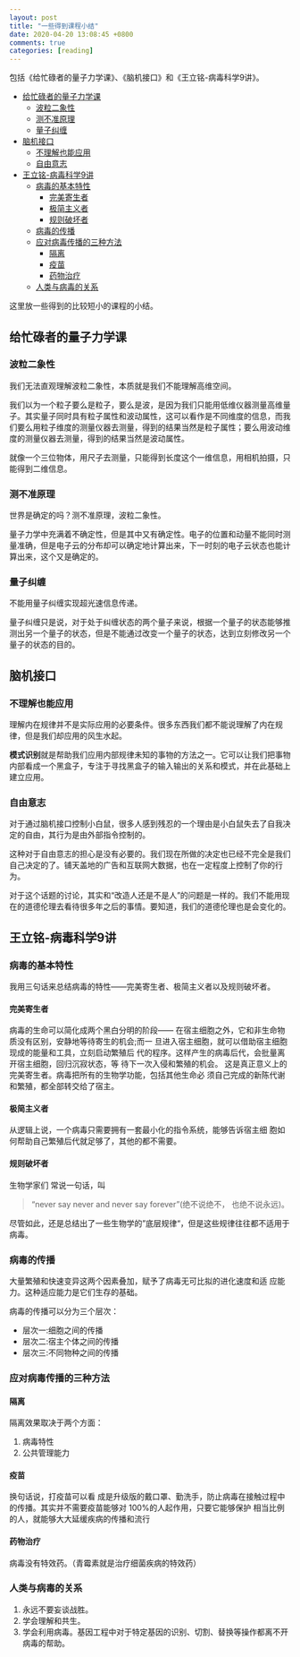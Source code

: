 ```yaml
---
layout: post
title: "一些得到课程小结"
date: 2020-04-20 13:08:45 +0800
comments: true
categories: [reading]
---
```

包括《给忙碌者的量子力学课》、《脑机接口》和《王立铭-病毒科学9讲》。
<!-- more -->

<!-- TOC -->

- [给忙碌者的量子力学课](#给忙碌者的量子力学课)
    - [波粒二象性](#波粒二象性)
    - [测不准原理](#测不准原理)
    - [量子纠缠](#量子纠缠)
- [脑机接口](#脑机接口)
    - [不理解也能应用](#不理解也能应用)
    - [自由意志](#自由意志)
- [王立铭-病毒科学9讲](#王立铭-病毒科学9讲)
    - [病毒的基本特性](#病毒的基本特性)
        - [完美寄生者](#完美寄生者)
        - [极简主义者](#极简主义者)
        - [规则破坏者](#规则破坏者)
    - [病毒的传播](#病毒的传播)
    - [应对病毒传播的三种方法](#应对病毒传播的三种方法)
        - [隔离](#隔离)
        - [疫苗](#疫苗)
        - [药物治疗](#药物治疗)
    - [人类与病毒的关系](#人类与病毒的关系)

<!-- /TOC -->

这里放一些得到的比较短小的课程的小结。


<a id="markdown-给忙碌者的量子力学课" name="给忙碌者的量子力学课"></a>

## 给忙碌者的量子力学课

<a id="markdown-波粒二象性" name="波粒二象性"></a>

### 波粒二象性
我们无法直观理解波粒二象性，本质就是我们不能理解高维空间。

我们以为一个粒子要么是粒子，要么是波，是因为我们只能用低维仪器测量高维量子。其实量子同时具有粒子属性和波动属性，这可以看作是不同维度的信息，而我们要么用粒子维度的测量仪器去测量，得到的结果当然是粒子属性；要么用波动维度的测量仪器去测量，得到的结果当然是波动属性。

就像一个三位物体，用尺子去测量，只能得到长度这个一维信息，用相机拍摄，只能得到二维信息。

<a id="markdown-测不准原理" name="测不准原理"></a>

### 测不准原理
世界是确定的吗？测不准原理，波粒二象性。

量子力学中充满着不确定性，但是其中又有确定性。电子的位置和动量不能同时测量准确，但是电子云的分布却可以确定地计算出来，下一时刻的电子云状态也能计算出来，这个又是确定的。

<a id="markdown-量子纠缠" name="量子纠缠"></a>

### 量子纠缠
不能用量子纠缠实现超光速信息传递。

量子纠缠只是说，对于处于纠缠状态的两个量子来说，根据一个量子的状态能够推测出另一个量子的状态，但是不能通过改变一个量子的状态，达到立刻修改另一个量子的状态的目的。

<a id="markdown-脑机接口" name="脑机接口"></a>

## 脑机接口

<a id="markdown-不理解也能应用" name="不理解也能应用"></a>

### 不理解也能应用
理解内在规律并不是实际应用的必要条件。很多东西我们都不能说理解了内在规律，但是我们却应用的风生水起。

**模式识别**就是帮助我们应用内部规律未知的事物的方法之一。它可以让我们把事物内部看成一个黑盒子，专注于寻找黑盒子的输入输出的关系和模式，并在此基础上建立应用。

<a id="markdown-自由意志" name="自由意志"></a>

### 自由意志
对于通过脑机接口控制小白鼠，很多人感到残忍的一个理由是小白鼠失去了自我决定的自由，其行为是由外部指令控制的。

这种对于自由意志的担心是没有必要的。我们现在所做的决定也已经不完全是我们自己决定的了。铺天盖地的广告和互联网大数据，也在一定程度上控制了你的行为。

对于这个话题的讨论，其实和“改造人还是不是人”的问题是一样的。我们不能用现在的道德伦理去看待很多年之后的事情。要知道，我们的道德伦理也是会变化的。

<a id="markdown-王立铭-病毒科学9讲" name="王立铭-病毒科学9讲"></a>

## 王立铭-病毒科学9讲

<a id="markdown-病毒的基本特性" name="病毒的基本特性"></a>

### 病毒的基本特性
我用三句话来总结病毒的特性——完美寄生者、极简主义者以及规则破坏者。

<a id="markdown-完美寄生者" name="完美寄生者"></a>

#### 完美寄生者
病毒的生命可以简化成两个黑白分明的阶段—— 在宿主细胞之外，它和非生命物质没有区别，安静地等待寄生的机会;而一 旦进入宿主细胞，就可以借助宿主细胞现成的能量和工具，立刻启动繁殖后 代的程序。这样产生的病毒后代，会批量离开宿主细胞，回归沉寂状态，等 待下一次入侵和繁殖的机会。 这是真正意义上的完美寄生者。病毒把所有的生物学功能，包括其他生命必 须自己完成的新陈代谢和繁殖，都全部转交给了宿主。

<a id="markdown-极简主义者" name="极简主义者"></a>

#### 极简主义者
从逻辑上说，一个病毒只需要拥有一套最小化的指令系统，能够告诉宿主细 胞如何帮助自己繁殖后代就足够了，其他的都不需要。

<a id="markdown-规则破坏者" name="规则破坏者"></a>

#### 规则破坏者
生物学家们 常说一句话，叫

> “never say never and never say forever”(绝不说绝不， 也绝不说永远)。

尽管如此，还是总结出了一些生物学的”底层规律“，但是这些规律往往都不适用于病毒。

<a id="markdown-病毒的传播" name="病毒的传播"></a>

### 病毒的传播

大量繁殖和快速变异这两个因素叠加，赋予了病毒无可比拟的进化速度和适 应能力。这种适应能力是它们生存的基础。

病毒的传播可以分为三个层次：

* 层次一:细胞之间的传播
* 层次二:宿主个体之间的传播
* 层次三:不同物种之间的传播

<a id="markdown-应对病毒传播的三种方法" name="应对病毒传播的三种方法"></a>

### 应对病毒传播的三种方法

<a id="markdown-隔离" name="隔离"></a>

#### 隔离
隔离效果取决于两个方面：

1. 病毒特性
2. 公共管理能力

<a id="markdown-疫苗" name="疫苗"></a>

#### 疫苗
换句话说，打疫苗可以看 成是升级版的戴口罩、勤洗手，防止病毒在接触过程中的传播。其实并不需要疫苗能够对 100%的人起作用，只要它能够保护 相当比例的人，就能够大大延缓疾病的传播和流行

<a id="markdown-药物治疗" name="药物治疗"></a>

#### 药物治疗
病毒没有特效药。（青霉素就是治疗细菌疾病的特效药）

<a id="markdown-人类与病毒的关系" name="人类与病毒的关系"></a>

### 人类与病毒的关系
1. 永远不要妄谈战胜。
2. 学会理解和共生。
3. 学会利用病毒。基因工程中对于特定基因的识别、切割、替换等操作都离不开病毒的帮助。